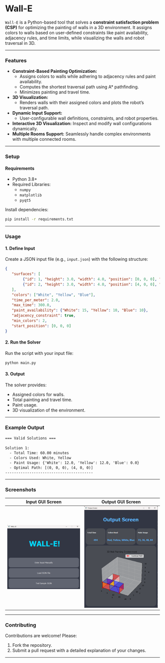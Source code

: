 # Wall-E
`Wall-E` is a Python-based tool that solves a **constraint satisfaction problem (CSP)** for optimizing the painting of walls in a 3D environment. It assigns colors to walls based on user-defined constraints like paint availability, adjacency rules, and time limits, while visualizing the walls and robot traversal in 3D.

---

### **Features**
- **Constraint-Based Painting Optimization:**
  - Assigns colors to walls while adhering to adjacency rules and paint availability.
  - Computes the shortest traversal path using A* pathfinding.
  - Minimizes painting and travel time.
- **3D Visualization:**
  - Renders walls with their assigned colors and plots the robot’s traversal path.
- **Dynamic Input Support:**
  - User-configurable wall definitions, constraints, and robot properties.
- **Interactive 3D Visualization:** Inspect and modify wall configurations dynamically.
- **Multiple Rooms Support:** Seamlessly handle complex environments with multiple connected rooms.
---

### **Setup**

#### **Requirements**
- Python 3.8+
- Required Libraries:
  - `numpy`
  - `matplotlib`
  - `pyqt5`

Install dependencies:
```bash
pip install -r requirements.txt
```

---

### **Usage**

#### **1. Define Input**
Create a JSON input file (e.g., `input.json`) with the following structure:
```json
{
   "surfaces": [
        {"id": 1, "height": 3.0, "width": 4.0, "position": [0, 0, 0], "orientation": "vertical-x"},
        {"id": 2, "height": 3.0, "width": 4.0, "position": [4, 0, 0], "orientation": "vertical-y"}
   ],
   "colors": ["White", "Yellow", "Blue"],
   "time_per_meter": 2.0,
   "max_time": 300.0,
   "paint_availability": {"White": 15, "Yellow": 10, "Blue": 10},
   "adjacency_constraint": true,
   "min_colors": 2,
   "start_position": [0, 0, 0]
}
```

#### **2. Run the Solver**
Run the script with your input file:
```bash
python main.py
```

#### **3. Output**
The solver provides:
- Assigned colors for walls.
- Total painting and travel time.
- Paint usage.
- 3D visualization of the environment.

---

### **Example Output**
```plaintext
=== Valid Solutions ===

Solution 1:
  - Total Time: 60.00 minutes
  - Colors Used: White, Yellow
  - Paint Usage: {'White': 12.0, 'Yellow': 12.0, 'Blue': 0.0}
  - Optimal Path: [(0, 0, 0), (4, 0, 0)]
----------------------------------------
```

---

### Screenshots

| **Input GUI Screen** | **Output GUI Screen** |
|----------------------|-----------------------|
| ![Input GUI](screenshots/input_gui.png) | ![Output GUI](screenshots/output_gui.png) |

---

### **Contributing**
Contributions are welcome! Please:
1. Fork the repository.
2. Submit a pull request with a detailed explanation of your changes.

---

